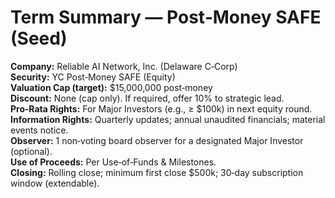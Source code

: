# Term Summary — Post‑Money SAFE (Seed)

**Company:** Reliable AI Network, Inc. (Delaware C‑Corp)  
**Security:** YC Post‑Money SAFE (Equity)  
**Valuation Cap (target):** $15,000,000 post‑money  
**Discount:** None (cap only). If required, offer 10% to strategic lead.  
**Pro‑Rata Rights:** For Major Investors (e.g., ≥ $100k) in next equity round.  
**Information Rights:** Quarterly updates; annual unaudited financials; material events notice.  
**Observer:** 1 non‑voting board observer for a designated Major Investor (optional).  
**Use of Proceeds:** Per Use‑of‑Funds & Milestones.  
**Closing:** Rolling close; minimum first close $500k; 30‑day subscription window (extendable).
